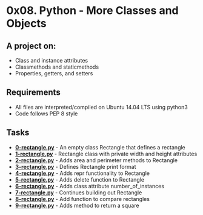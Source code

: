 # 0x08. Python - More Classes and Objects
  
## A project on:
- Class and instance attributes
- Classmethods and staticmethods
- Properties, getters, and setters

## Requirements
- All  files are interpreted/compiled on Ubuntu 14.04 LTS using python3
- Code follows PEP 8 style

## Tasks

- **[0-rectangle.py](0-rectangle.py)** - An empty class Rectangle that defines a rectangle
- **[1-rectangle.py](1-rectangle.py)** - Rectangle class with private width and height attributes
- **[2-rectangle.py](2-rectangle.py)** - Adds area and perimeter methods to Rectangle
- **[3-rectangle.py](3-rectangle.py)** - Defines Rectangle print format
- **[4-rectangle.py](4-rectangle.py)** - Adds repr functionality to Rectangle
- **[5-rectangle.py](5-rectangle.py)** - Adds delete function to Rectangle
- **[6-rectangle.py](6-rectangle.py)** - Adds class attribute number_of_instances
- **[7-rectangle.py](7-rectangle.py)** - Continues building out Rectangle
- **[8-rectangle.py](8-rectangle.py)** - Add function to compare rectangles
- **[9-rectangle.py](9-rectangle.py)** - Adds method to return a square
